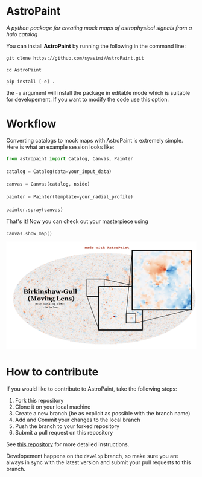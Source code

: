 # AstroPaint
_A python package for creating mock maps of astrophysical signals from a halo catalog_

You can install **AstroPaint** by running the following in the command line:

`git clone https://github.com/syasini/AstroPaint.git`

`cd AstroPaint`

`pip install [-e] .` 

the `-e` argument will install the package in editable mode which is suitable for developement. If you want to modify the code use this option.


# Workflow

Converting catalogs to mock maps with AstroPaint is extremely simple. Here is what an example session looks like:

```python
from astropaint import Catalog, Canvas, Painter

catalog = Catalog(data=your_input_data)

canvas = Canvas(catalog, nside)

painter = Painter(template=your_radial_profile)

painter.spray(canvas)
```

That's it! Now you can check out your masterpiece using

`canvas.show_map()`

![BG](BG_sample.png)


# How to contribute

If you would like to contribute to AstroPaint, take the following steps:

1) Fork this repository
2) Clone it on your local machine
3) Create a new branch (be as explicit as possible with the branch name)
4) Add and Commit your changes to the local branch
5) Push the branch to your forked repository
6) Submit a pull request on this repository

See [this repository](https://github.com/firstcontributions/first-contributions) for more detailed instructions. 

Developement happens on the `develop` branch, so make sure you are always in sync with the latest version and submit your pull requests to this branch. 

